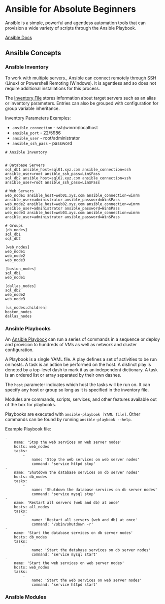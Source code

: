 # Ansible for Absolute Beginners

Ansible is a simple, powerful and agentless automation tools that can provision a wide variety of scripts through the Ansible Playbook.

[Ansible Docs](https://docs.ansible.com/)

## Ansible Concepts

### Ansible Inventory

To work with multiple servers., Ansible can connect remotely through SSH (Linux) or Powershell Remoting (Windows). It is agentless and so does not require additional installations for this process.

The [Inventory File](https://docs.ansible.com/ansible/latest/user_guide/intro_inventory.html) stores information about target servers such as an alias or inventory parameters. Entries can also be grouped with configuration for group variable inheritance.

Inventory Parameters Examples:
* `ansible_connection` - ssh/winrm/localhost
* `ansible_port` - 22/5986
* `ansible_user` - root/administrator
* `ansible_ssh_pass` - password

```
# Ansible Inventory


# Database Servers
sql_db1 ansible_host=sql01.xyz.com ansible_connection=ssh ansible_user=root ansible_ssh_pass=Lin$Pass
sql_db2 ansible_host=sql02.xyz.com ansible_connection=ssh ansible_user=root ansible_ssh_pass=Lin$Pass

# Web Servers
web_node1 ansible_host=web01.xyz.com ansible_connection=winrm ansible_user=administrator ansible_password=Win$Pass
web_node2 ansible_host=web02.xyz.com ansible_connection=winrm ansible_user=administrator ansible_password=Win$Pass
web_node3 ansible_host=web03.xyz.com ansible_connection=winrm ansible_user=administrator ansible_password=Win$Pass

# Groups
[db_nodes]
sql_db1
sql_db2

[web_nodes]
web_node1
web_node2
web_node3

[boston_nodes]
sql_db1
web_node1

[dallas_nodes]
sql_db2
web_node2
web_node3

[us_nodes:children]
boston_nodes
dallas_nodes
```

### Ansible Playbooks

An [Ansible Playbook](https://docs.ansible.com/ansible/latest/user_guide/playbooks.html) can run a series of commands in a sequence or deploy and provision to hundreds of VMs as well as network and cluster configuration.

A Playbook is a single YAML file. A play defines a set of activities to be run on hosts. A task is an action be performed on the host. A distinct play is denoted by a top-level dash to mark it as an independent dictionary. A task is an ordered list or array separated by their own dashes.

The `host` parameter indicates which host the tasks will be run on. It can specify any host or group so long as it is specified in the inventory file.

Modules are commands, scripts, services, and other features available out of the box for playbooks.

Playbooks are executed with `ansible-playbook [YAML file]`. Other commands can be found by running `ansible-playbook --help`.

Example Playbook file:
```
-
    name: 'Stop the web services on web server nodes'
    hosts: web_nodes
    tasks:
        -
            name: 'Stop the web services on web server nodes'
            command: 'service httpd stop'
-
    name: 'Shutdown the database services on db server nodes'
    hosts: db_nodes
    tasks:
        -
            name: 'Shutdown the database services on db server nodes'
            command: 'service mysql stop'
-
    name: 'Restart all servers (web and db) at once'
    hosts: all_nodes
    tasks:
        -
            name: 'Restart all servers (web and db) at once'
            command: '/sbin/shutdown -r'
-
    name: 'Start the database services on db server nodes'
    hosts: db_nodes
    tasks:
        -
            name: 'Start the database services on db server nodes'
            command: 'service mysql start'
-
    name: 'Start the web services on web server nodes'
    hosts: web_nodes
    tasks:
        -
            name: 'Start the web services on web server nodes'
            command: 'service httpd start'
```

### Ansible Modules
